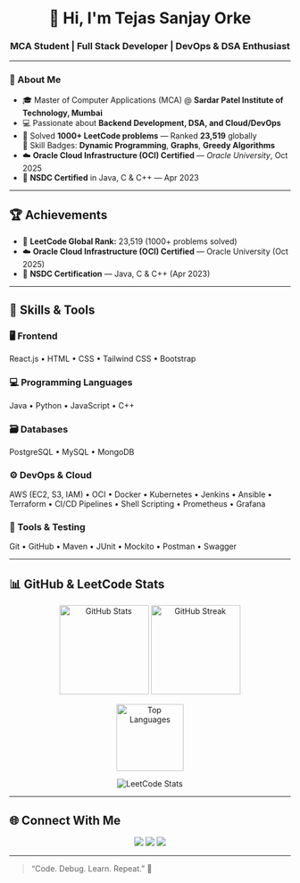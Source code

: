 <h1 align="center">👋 Hi, I'm Tejas Sanjay Orke</h1>
<h3 align="center">MCA Student | Full Stack Developer | DevOps & DSA Enthusiast</h3>

---

### 🧠 About Me
- 🎓 Master of Computer Applications (MCA) @ **Sardar Patel Institute of Technology, Mumbai**
- 💻 Passionate about **Backend Development, DSA, and Cloud/DevOps**
- 🧩 Solved **1000+ LeetCode problems** — Ranked **23,519** globally  
  🥇 Skill Badges: **Dynamic Programming**, **Graphs**, **Greedy Algorithms**
- ☁️ **Oracle Cloud Infrastructure (OCI) Certified** — *Oracle University*, Oct 2025  
- 💼 **NSDC Certified** in Java, C & C++ — Apr 2023

---

## 🏆 Achievements
- 🥇 **LeetCode Global Rank:** 23,519 (1000+ problems solved)
- ☁️ **Oracle Cloud Infrastructure (OCI) Certified** — Oracle University (Oct 2025)
- 💼 **NSDC Certification** — Java, C & C++ (Apr 2023)

---

## 🧰 Skills & Tools

### 🖥️ Frontend
React.js • HTML • CSS • Tailwind CSS • Bootstrap

### 💻 Programming Languages
Java • Python • JavaScript • C++

### 🗃️ Databases
PostgreSQL • MySQL • MongoDB

### ⚙️ DevOps & Cloud
AWS (EC2, S3, IAM) • OCI • Docker • Kubernetes • Jenkins • Ansible • Terraform • CI/CD Pipelines • Shell Scripting • Prometheus • Grafana

### 🧪 Tools & Testing
Git • GitHub • Maven • JUnit • Mockito • Postman • Swagger

---

## 📊 GitHub & LeetCode Stats

<p align="center">
  <img src="https://github-readme-stats.vercel.app/api?username=TejasOrke&show_icons=true&theme=tokyonight" alt="GitHub Stats" height="160" />
  <img src="https://github-readme-streak-stats.herokuapp.com/?user=TejasOrke&theme=tokyonight" alt="GitHub Streak" height="160" />
</p>

<p align="center">
  <img src="https://github-readme-stats.vercel.app/api/top-langs/?username=TejasOrke&layout=compact&theme=tokyonight" alt="Top Languages" height="120" />
</p>

<p align="center">
  <img src="https://leetcard.jacoblin.cool/otejas40?theme=dark&ext=heatmap" alt="LeetCode Stats" />
</p>

---

## 🌐 Connect With Me
<p align="center">
  <a href="https://linkedin.com/in/tejas-orke" target="_blank"><img src="https://img.shields.io/badge/LinkedIn-Tejas%20Orke-blue?style=for-the-badge&logo=linkedin" /></a>
  <a href="https://leetcode.com/otejas40" target="_blank"><img src="https://img.shields.io/badge/LeetCode-otejas40-orange?style=for-the-badge&logo=leetcode" /></a>
  <a href="mailto:orketejas@gmail.com"><img src="https://img.shields.io/badge/Email-otejas40@gmail.com-red?style=for-the-badge&logo=gmail" /></a>
</p>

---

> “Code. Debug. Learn. Repeat.” 🚀

